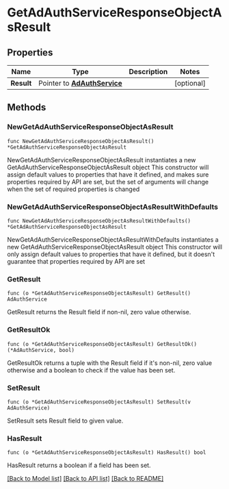 # GetAdAuthServiceResponseObjectAsResult

## Properties

Name | Type | Description | Notes
------------ | ------------- | ------------- | -------------
**Result** | Pointer to [**AdAuthService**](AdAuthService.md) |  | [optional] 

## Methods

### NewGetAdAuthServiceResponseObjectAsResult

`func NewGetAdAuthServiceResponseObjectAsResult() *GetAdAuthServiceResponseObjectAsResult`

NewGetAdAuthServiceResponseObjectAsResult instantiates a new GetAdAuthServiceResponseObjectAsResult object
This constructor will assign default values to properties that have it defined,
and makes sure properties required by API are set, but the set of arguments
will change when the set of required properties is changed

### NewGetAdAuthServiceResponseObjectAsResultWithDefaults

`func NewGetAdAuthServiceResponseObjectAsResultWithDefaults() *GetAdAuthServiceResponseObjectAsResult`

NewGetAdAuthServiceResponseObjectAsResultWithDefaults instantiates a new GetAdAuthServiceResponseObjectAsResult object
This constructor will only assign default values to properties that have it defined,
but it doesn't guarantee that properties required by API are set

### GetResult

`func (o *GetAdAuthServiceResponseObjectAsResult) GetResult() AdAuthService`

GetResult returns the Result field if non-nil, zero value otherwise.

### GetResultOk

`func (o *GetAdAuthServiceResponseObjectAsResult) GetResultOk() (*AdAuthService, bool)`

GetResultOk returns a tuple with the Result field if it's non-nil, zero value otherwise
and a boolean to check if the value has been set.

### SetResult

`func (o *GetAdAuthServiceResponseObjectAsResult) SetResult(v AdAuthService)`

SetResult sets Result field to given value.

### HasResult

`func (o *GetAdAuthServiceResponseObjectAsResult) HasResult() bool`

HasResult returns a boolean if a field has been set.


[[Back to Model list]](../README.md#documentation-for-models) [[Back to API list]](../README.md#documentation-for-api-endpoints) [[Back to README]](../README.md)


